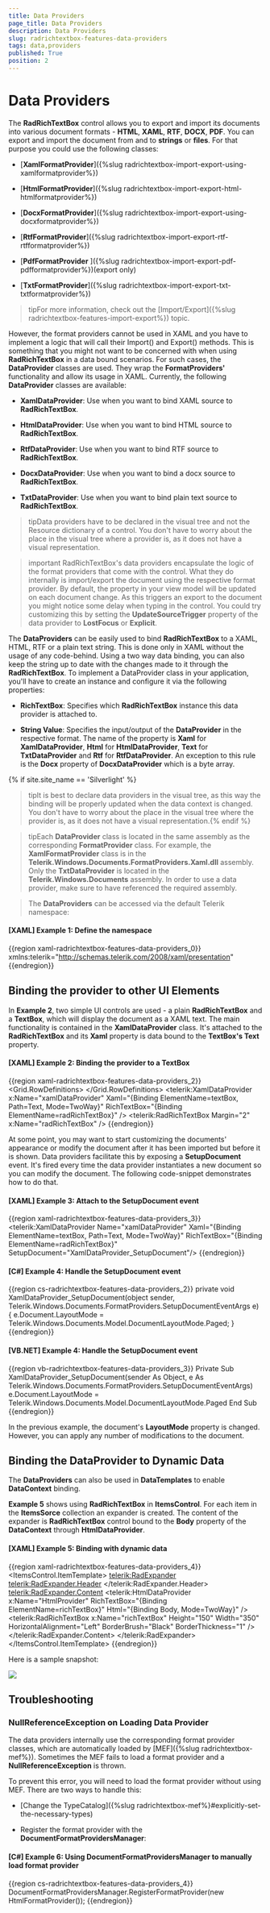 ```yaml
---
title: Data Providers
page_title: Data Providers
description: Data Providers
slug: radrichtextbox-features-data-providers
tags: data,providers
published: True
position: 2
---
```


# Data Providers


The __RadRichTextBox__ control allows you to export and import its documents into various document formats - __HTML__, __XAML__, __RTF__, __DOCX__, __PDF__. You can export and import the document from and to __strings__ or __files__. For that purpose you could use the following classes:
      

* [__XamlFormatProvider__]({%slug radrichtextbox-import-export-using-xamlformatprovider%})

* [__HtmlFormatProvider__]({%slug radrichtextbox-import-export-html-htmlformatprovider%})

* [__DocxFormatProvider__]({%slug radrichtextbox-import-export-using-docxformatprovider%})

* [__RtfFormatProvider__]({%slug radrichtextbox-import-export-rtf-rtfformatprovider%})

* [__PdfFormatProvider__ ]({%slug radrichtextbox-import-export-pdf-pdfformatprovider%})(export only)
          
* [__TxtFormatProvider__]({%slug radrichtextbox-import-export-txt-txtformatprovider%})

>tipFor more information, check out the [Import/Export]({%slug radrichtextbox-features-import-export%}) topic.
        

However, the format providers cannot be used in XAML and you have to implement a logic that will call their Import() and Export() methods. This is something that you might not want to be concerned with when using __RadRichTextBox__ in a data bound scenarios. For such cases, the __DataProvider__ classes are used. They wrap the __FormatProviders'__ functionality and allow its usage in XAML. Currently, the following __DataProvider__ classes are available:
      

* __XamlDataProvider__: Use when you want to bind XAML source to __RadRichTextBox__.
          

* __HtmlDataProvider__: Use when you want to bind HTML source to __RadRichTextBox__.
          

* __RtfDataProvider__: Use when you want to bind RTF source to __RadRichTextBox__.
          

* __DocxDataProvider__: Use when you want to bind a docx source to __RadRichTextBox__.
          

* __TxtDataProvider__: Use when you want to bind plain text source to __RadRichTextBox__.

>tipData providers have to be declared in the visual tree and not the Resource dictionary of a control. You don't have to worry about the place in the visual tree where a provider is, as it does not have a visual representation.          

>important RadRichTextBox's data providers encapsulate the logic of the format providers that come with the control. What they do internally is import/export the document using the respective format provider. By default, the property in your view model will be updated on each document change. As this triggers an export to the document you might notice some delay when typing in the control. You could try customizing this by setting the **UpdateSourceTrigger** property of the data provider to **LostFocus** or **Explicit**.

The __DataProviders__ can be easily used to bind __RadRichTextBox__ to a XAML, HTML, RTF or a plain text string. This is done only in XAML without the usage of any code-behind. Using a two way data binding, you can also keep the string up to date with the changes made to it through the __RadRichTextBox__. To implement a DataProvider class in your application, you'll have to create an instance and configure it via the following properties:
      

* __RichTextBox__: Specifies which __RadRichTextBox__ instance this data provider is attached to.
          
* __String Value__: Specifies the input/output of the __DataProvider__ in the respective format.  The name of the property is __Xaml__ for __XamlDataProvider__, __Html__ for __HtmlDataProvider__, __Text__ for __TxtDataProvider__ and __Rtf__ for __RtfDataProvider__. An exception to this rule is the __Docx__ property of __DocxDataProvider__ which is a byte array. 

{% if site.site_name == 'Silverlight' %}
>tipIt is best to declare data providers in the visual tree, as this way the binding will be properly updated when the data context is changed. You don't have to worry about the place in the visual tree where the provider is, as it does not have a visual representation.{% endif %}

>tipEach __DataProvider__ class is located in the same assembly as the corresponding __FormatProvider__ class. For example, the __XamlFormatProvider__ class is in the __Telerik.Windows.Documents.FormatProviders.Xaml.dll__ assembly. Only the __TxtDataProvider__ is located in the __Telerik.Windows.Documents__ assembly. In order to use a data provider, make sure to have referenced the required assembly.
        

>The __DataProviders__ can be accessed via the default Telerik namespace:
        

#### __[XAML] Example 1: Define the namespace__

{{region xaml-radrichtextbox-features-data-providers_0}}
	xmlns:telerik="http://schemas.telerik.com/2008/xaml/presentation"
{{endregion}}


## Binding the provider to other UI Elements

In __Example 2__, two simple UI controls are used - a plain __RadRichTextBox__ and a __TextBox__, which will display the document as a XAML text. The main functionality is contained in the __XamlDataProvider__ class. It's attached to the __RadRichTextBox__ and its __Xaml__ property is data bound to the __TextBox's Text__ property.
        

#### __[XAML] Example 2: Binding the provider to a TextBox__

{{region xaml-radrichtextbox-features-data-providers_2}}
	<UserControl x:Class="DataProvidersDemo.MainPage"
	             xmlns:telerik="http://schemas.telerik.com/2008/xaml/presentation">
	    <Grid x:Name="LayoutRoot"
	          Background="White">
	        <Grid.RowDefinitions>
	            <RowDefinition />
	            <RowDefinition />
	        </Grid.RowDefinitions>
	        <telerik:XamlDataProvider x:Name="xamlDataProvider"
	            Xaml="{Binding ElementName=textBox, Path=Text, Mode=TwoWay}"
	            RichTextBox="{Binding ElementName=radRichTextBox}" />
	        <telerik:RadRichTextBox Margin="2" x:Name="radRichTextBox" />
	        <TextBox Margin="2" Grid.Row="1" x:Name="textBox" />
	    </Grid>
	</UserControl>
{{endregion}}



At some point, you may want to start customizing the documents' appearance or modify the document after it has been imported but before it is shown. Data providers facilitate this by exposing a __SetupDocument__ event. It's fired every time the data provider instantiates a new document so you can modify the document. The following code-snippet demonstrates how to do that.
        

#### __[XAML] Example 3: Attach to the SetupDocument event__

{{region xaml-radrichtextbox-features-data-providers_3}}
	<telerik:XamlDataProvider Name="xamlDataProvider"
	           Xaml="{Binding ElementName=textBox, Path=Text, Mode=TwoWay}"
	           RichTextBox="{Binding ElementName=radRichTextBox}"
	           SetupDocument="XamlDataProvider_SetupDocument"/>
{{endregion}}



#### __[C#] Example 4: Handle the SetupDocument event__

{{region cs-radrichtextbox-features-data-providers_2}}
	private void XamlDataProvider_SetupDocument(object sender, Telerik.Windows.Documents.FormatProviders.SetupDocumentEventArgs e)
	{
	    e.Document.LayoutMode = Telerik.Windows.Documents.Model.DocumentLayoutMode.Paged;
	}
{{endregion}}


#### __[VB.NET] Example 4: Handle the SetupDocument event__

{{region vb-radrichtextbox-features-data-providers_3}}
	Private Sub XamlDataProvider_SetupDocument(sender As Object, e As Telerik.Windows.Documents.FormatProviders.SetupDocumentEventArgs)
	 e.Document.LayoutMode = Telerik.Windows.Documents.Model.DocumentLayoutMode.Paged
	End Sub
{{endregion}}



In the previous example, the document's __LayoutMode__ property is changed. However, you can apply any number of modifications to the document.
        

## Binding the DataProvider to Dynamic Data

The __DataProviders__ can also be used in __DataTemplates__ to enable __DataContext__ binding.
        

__Example 5__ shows using __RadRichTextBox__ in __ItemsControl__. For each item in the __ItemsSorce__ collection an expander is created. The content of the expander is __RadRichTextBox__ control bound to the __Body__ property of the __DataContext__ through __HtmlDataProvider__.
        

#### __[XAML] Example 5: Binding with dynamic data__

{{region xaml-radrichtextbox-features-data-providers_4}}
	<ItemsControl>
	    <ItemsControl.ItemTemplate>
	        <DataTemplate>
	            <telerik:RadExpander>
	                <telerik:RadExpander.Header>
	                    <TextBlock Text="{Binding Name}"/>
	                </telerik:RadExpander.Header>
	                <telerik:RadExpander.Content>
	                    <Grid>
	                        <telerik:HtmlDataProvider x:Name="HtmlProvider" 
	                                      RichTextBox="{Binding ElementName=richTextBox}"
	                                      Html="{Binding Body, Mode=TwoWay}" />
	                        <telerik:RadRichTextBox x:Name="richTextBox" Height="150" Width="350"
	                                HorizontalAlignment="Left" BorderBrush="Black" BorderThickness="1" />            
	                    </Grid>
	                </telerik:RadExpander.Content>
	            </telerik:RadExpander>
	        </DataTemplate>
	    </ItemsControl.ItemTemplate>
	</ItemsControl>
{{endregion}}



Here is a sample snapshot:

![](images/RadRichTextBox_Features_DataProviders_01.png)


## Troubleshooting

### NullReferenceException on Loading Data Provider

The data providers internally use the corresponding format provider classes, which are automatically loaded by [MEF]({%slug radrichtextbox-mef%}). Sometimes the MEF fails to load a format provider and a **NullReferenceException** is thrown.

To prevent this error, you will need to load the format provider without using MEF. There are two ways to handle this:

- [Change the TypeCatalog]({%slug radrichtextbox-mef%}#explicitly-set-the-necessary-types) 

- Register the format provider with the **DocumentFormatProvidersManager**:

#### __[C#] Example 6: Using DocumentFormatProvidersManager to manually load format provider__
{{region cs-radrichtextbox-features-data-providers_4}}
	DocumentFormatProvidersManager.RegisterFormatProvider(new HtmlFormatProvider());
{{endregion}}
